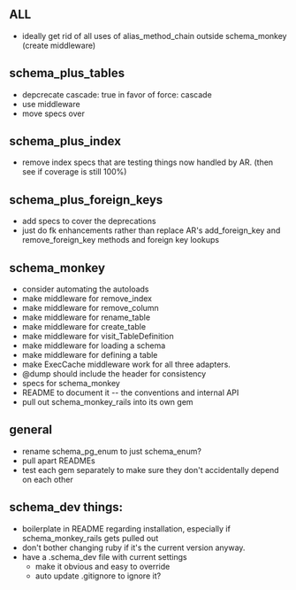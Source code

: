 ## ALL

* ideally get rid of all uses of alias_method_chain outside schema_monkey (create middleware)

## schema_plus_tables

* depcrecate cascade: true in favor of force: cascade
* use middleware
* move specs over

## schema_plus_index
* remove index specs that are testing things now handled by AR.  (then see if coverage is still 100%)

## schema_plus_foreign_keys
* add specs to cover the deprecations
* just do fk enhancements rather than replace AR's add_foreign_key and remove_foreign_key methods and foreign key lookups

## schema_monkey
* consider automating the autoloads
* make middleware for remove_index
* make middleware for remove_column
* make middleware for rename_table
* make middleware for create_table
* make middleware for visit_TableDefinition
* make middleware for loading a schema
* make middleware for defining a table
* make ExecCache middleware work for all three adapters.
* @dump should include the header for consistency
* specs for schema_monkey
* README to document it -- the conventions and internal API
* pull out schema_monkey_rails into its own gem

## general
* rename schema_pg_enum to just schema_enum?
* pull apart READMEs
* test each gem separately to make sure they don't accidentally depend on each other

## schema_dev things:

* boilerplate in README regarding installation, especially if schema_monkey_rails gets pulled out
* don't bother changing ruby if it's the current version anyway.
* have a .schema_dev file with current settings
  * make it obvious and easy to override
  * auto update .gitignore to ignore it?
